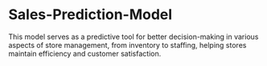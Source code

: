 # Sales-Prediction-Model
This model serves as a predictive tool for better decision-making in various aspects of store management, from inventory to staffing, helping stores maintain efficiency and customer satisfaction.
